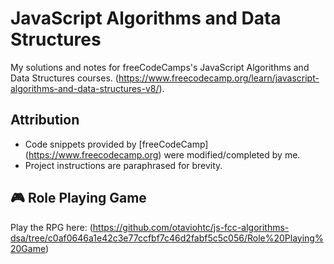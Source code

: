 # JavaScript Algorithms and Data Structures
My solutions and notes for freeCodeCamps's JavaScript Algorithms and Data Structures courses.
(https://www.freecodecamp.org/learn/javascript-algorithms-and-data-structures-v8/).  

## Attribution  
- Code snippets provided by [freeCodeCamp] (https://www.freecodecamp.org) were modified/completed by me.  
- Project instructions are paraphrased for brevity.  

## 🎮 Role Playing Game  
Play the RPG here: (https://github.com/otaviohtc/js-fcc-algorithms-dsa/tree/c0af0646a1e42c3e77ccfbf7c46d2fabf5c5c056/Role%20Playing%20Game)  
